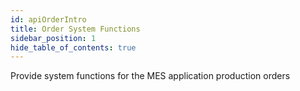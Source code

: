 ```yaml
---
id: apiOrderIntro
title: Order System Functions
sidebar_position: 1
hide_table_of_contents: true 
---
```


Provide system functions for the MES application production orders